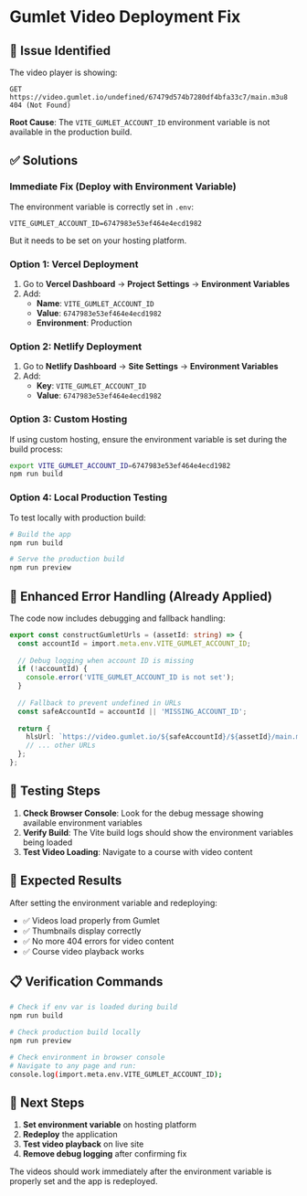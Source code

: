 # Gumlet Video Deployment Fix

## 🚨 Issue Identified

The video player is showing:
```
GET https://video.gumlet.io/undefined/67479d574b7280df4bfa33c7/main.m3u8 404 (Not Found)
```

**Root Cause**: The `VITE_GUMLET_ACCOUNT_ID` environment variable is not available in the production build.

## ✅ Solutions

### **Immediate Fix (Deploy with Environment Variable)**

The environment variable is correctly set in `.env`:
```
VITE_GUMLET_ACCOUNT_ID=6747983e53ef464e4ecd1982
```

But it needs to be set on your hosting platform.

### **Option 1: Vercel Deployment**
1. Go to **Vercel Dashboard** → **Project Settings** → **Environment Variables**
2. Add:
   - **Name**: `VITE_GUMLET_ACCOUNT_ID`
   - **Value**: `6747983e53ef464e4ecd1982`
   - **Environment**: Production

### **Option 2: Netlify Deployment**
1. Go to **Netlify Dashboard** → **Site Settings** → **Environment Variables**
2. Add:
   - **Key**: `VITE_GUMLET_ACCOUNT_ID`
   - **Value**: `6747983e53ef464e4ecd1982`

### **Option 3: Custom Hosting**
If using custom hosting, ensure the environment variable is set during the build process:
```bash
export VITE_GUMLET_ACCOUNT_ID=6747983e53ef464e4ecd1982
npm run build
```

### **Option 4: Local Production Testing**
To test locally with production build:
```bash
# Build the app
npm run build

# Serve the production build
npm run preview
```

## 🔧 Enhanced Error Handling (Already Applied)

The code now includes debugging and fallback handling:

```typescript
export const constructGumletUrls = (assetId: string) => {
  const accountId = import.meta.env.VITE_GUMLET_ACCOUNT_ID;
  
  // Debug logging when account ID is missing
  if (!accountId) {
    console.error('VITE_GUMLET_ACCOUNT_ID is not set');
  }
  
  // Fallback to prevent undefined in URLs
  const safeAccountId = accountId || 'MISSING_ACCOUNT_ID';
  
  return {
    hlsUrl: `https://video.gumlet.io/${safeAccountId}/${assetId}/main.m3u8`,
    // ... other URLs
  };
};
```

## 🧪 Testing Steps

1. **Check Browser Console**: Look for the debug message showing available environment variables
2. **Verify Build**: The Vite build logs should show the environment variables being loaded
3. **Test Video Loading**: Navigate to a course with video content

## 🎯 Expected Results

After setting the environment variable and redeploying:
- ✅ Videos load properly from Gumlet
- ✅ Thumbnails display correctly  
- ✅ No more 404 errors for video content
- ✅ Course video playback works

## 📋 Verification Commands

```bash
# Check if env var is loaded during build
npm run build

# Check production build locally
npm run preview

# Check environment in browser console
# Navigate to any page and run:
console.log(import.meta.env.VITE_GUMLET_ACCOUNT_ID);
```

## 🚀 Next Steps

1. **Set environment variable** on hosting platform
2. **Redeploy** the application
3. **Test video playback** on live site
4. **Remove debug logging** after confirming fix

The videos should work immediately after the environment variable is properly set and the app is redeployed. 